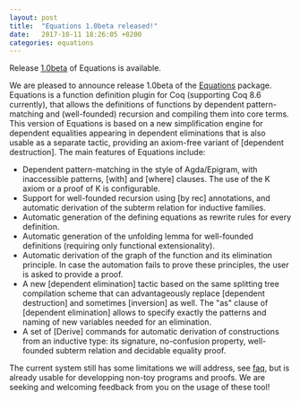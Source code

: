 ```yaml
---
layout: post
title:  "Equations 1.0beta released!"
date:   2017-10-11 18:26:05 +0200
categories: equations
---
```


Release [1.0beta](https://github.com/mattam82/Coq-Equations/releases/tag/v1.0-beta)
of Equations is available.

  We are pleased to announce release 1.0beta of the [Equations]([www])
package. Equations is a function definition plugin for Coq (supporting
Coq 8.6 currently), that allows the definitions of functions by
dependent pattern-matching and (well-founded) recursion	and compiling
them into core terms. This version of Equations	is based on a
new simplification engine for dependent equalities appearing in
dependent eliminations that is also usable as a separate tactic,
providing an axiom-free variant of [dependent destruction].
The main features of Equations include:

  - Dependent pattern-matching in the style of Agda/Epigram,
    with inaccessible patterns, [with] and [where] clauses.
    The use of the K axiom or a proof of K is configurable.
  - Support for well-founded recursion using [by rec] annotations, and
    automatic derivation of the subterm relation for inductive families.
  - Automatic generation of the defining equations as rewrite rules for
    every definition.
  - Automatic generation of the unfolding lemma for well-founded
    definitions (requiring only functional extensionality).
  - Automatic derivation of the graph of the function and its
    elimination principle.
    In case the	automation fails to prove these principles, the user
    is asked to provide a proof.
  - A new [dependent elimination] tactic based on the same splitting
    tree compilation scheme that can advantageously replace [dependent
    destruction] and sometimes [inversion] as well. The "as" clause of
    [dependent elimination] allows to specify exactly the patterns and
    naming of new variables needed for an elimination.
  - A set of [Derive] commands for automatic derivation of constructions
    from an inductive type: its signature, no-confusion property,
    well-founded subterm relation and decidable equality proof.

The current system still has some limitations we will address, see [faq](faq), but is
already usable for developping non-toy programs and proofs. We are
seeking and welcoming feedback from you on the usage of these tool!

[www]: http://mattam82.github.io/Coq-Equations
[faq]: http://mattam82.github.io/Coq-Equations/FAQ
